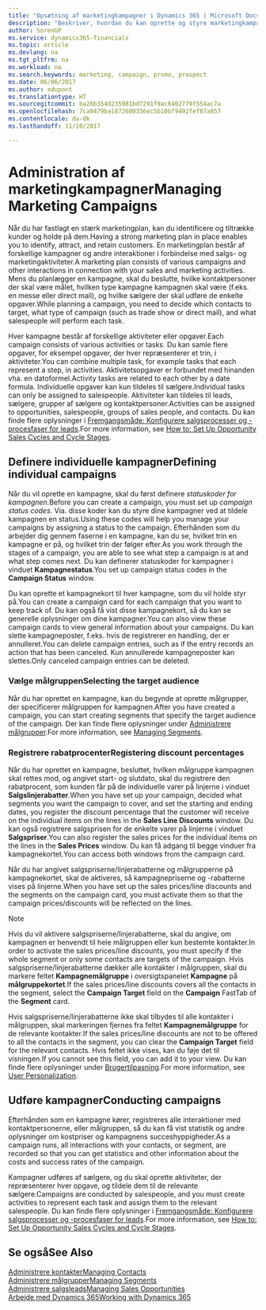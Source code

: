 ```yaml
---
title: "Opsætning af marketingkampagner i Dynamics 365 | Microsoft Docs"
description: "Beskriver, hvordan du kan oprette og styre marketingkampagner i Dynamics 365 som en hjælp til at identificere og tiltrække potentielle kunder og bibeholde kunder."
author: SorenGP
ms.service: dynamics365-financials
ms.topic: article
ms.devlang: na
ms.tgt_pltfrm: na
ms.workload: na
ms.search.keywords: marketing, campaign, promo, prospect
ms.date: 06/06/2017
ms.author: edupont
ms.translationtype: HT
ms.sourcegitcommit: ba26b354d235981bd7291f9ac6402779f554ac7a
ms.openlocfilehash: 7ca0479ba1872600356ec5b10bf9492fef87a857
ms.contentlocale: da-dk
ms.lasthandoff: 11/10/2017

---
```

# <a name="managing-marketing-campaigns"></a><span data-ttu-id="ac8ec-103">Administration af marketingkampagner</span><span class="sxs-lookup"><span data-stu-id="ac8ec-103">Managing Marketing Campaigns</span></span>
<span data-ttu-id="ac8ec-104">Når du har fastlagt en stærk marketingplan, kan du identificere og tiltrække kunder og holde på dem.</span><span class="sxs-lookup"><span data-stu-id="ac8ec-104">Having a strong marketing plan in place enables you to identify, attract, and retain customers.</span></span> <span data-ttu-id="ac8ec-105">En marketingplan består af forskellige kampagner og andre interaktioner i forbindelse med salgs- og marketingaktiviteter.</span><span class="sxs-lookup"><span data-stu-id="ac8ec-105">A marketing plan consists of various campaigns and other interactions in connection with your sales and marketing activities.</span></span> <span data-ttu-id="ac8ec-106">Mens du planlægger en kampagne, skal du beslutte, hvilke kontaktpersoner der skal være målet, hvilken type kampagne kampagnen skal være (f.eks. en messe eller direct mail), og hvilke sælgere der skal udføre de enkelte opgaver.</span><span class="sxs-lookup"><span data-stu-id="ac8ec-106">While planning a campaign, you need to decide which contacts to target, what type of campaign (such as trade show or direct mail), and what salespeople will perform each task.</span></span>

<span data-ttu-id="ac8ec-107">Hver kampagne består af forskellige aktiviteter eller opgaver.</span><span class="sxs-lookup"><span data-stu-id="ac8ec-107">Each campaign consists of various activities or tasks.</span></span> <span data-ttu-id="ac8ec-108">Du kan samle flere opgaver, for eksempel opgaver, der hver repræsenterer et trin, i aktiviteter.</span><span class="sxs-lookup"><span data-stu-id="ac8ec-108">You can combine multiple task, for example tasks that each represent a step, in activities.</span></span> <span data-ttu-id="ac8ec-109">Aktivitetsopgaver er forbundet med hinanden vha. en datoformel.</span><span class="sxs-lookup"><span data-stu-id="ac8ec-109">Activity tasks are related to each other by a date formula.</span></span> <span data-ttu-id="ac8ec-110">Individuelle opgaver kan kun tildeles til sælgere.</span><span class="sxs-lookup"><span data-stu-id="ac8ec-110">Individual tasks can only be assigned to salespeople.</span></span> <span data-ttu-id="ac8ec-111">Aktiviteter kan tildeles til leads, sælgere, grupper af sælgere og kontaktpersoner.</span><span class="sxs-lookup"><span data-stu-id="ac8ec-111">Activities can be assigned to opportunities, salespeople, groups of sales people, and contacts.</span></span> <span data-ttu-id="ac8ec-112">Du kan finde flere oplysninger i [Fremgangsmåde: Konfigurere salgsprocesser og -procesfaser for leads](marketing-how-setup-opportunity-sales-cycles-stages.md).</span><span class="sxs-lookup"><span data-stu-id="ac8ec-112">For more information, see [How to: Set Up Opportunity Sales Cycles and Cycle Stages](marketing-how-setup-opportunity-sales-cycles-stages.md).</span></span>

## <a name="defining-individual-campaigns"></a><span data-ttu-id="ac8ec-113">Definere individuelle kampagner</span><span class="sxs-lookup"><span data-stu-id="ac8ec-113">Defining individual campaigns</span></span>
<span data-ttu-id="ac8ec-114">Når du vil oprette en kampagne, skal du først definere *statuskoder for kampagnen*.</span><span class="sxs-lookup"><span data-stu-id="ac8ec-114">Before you can create a campaign, you must set up *campaign status codes*.</span></span> <span data-ttu-id="ac8ec-115">Via. disse koder kan du styre dine kampagner ved at tildele kampagnen en status.</span><span class="sxs-lookup"><span data-stu-id="ac8ec-115">Using these codes will help you manage your campaigns by assigning a status to the campaign.</span></span> <span data-ttu-id="ac8ec-116">Efterhånden som du arbejder dig gennem faserne i en kampagne, kan du se, hvilket trin en kampagne er på, og hvilket trin der følger efter.</span><span class="sxs-lookup"><span data-stu-id="ac8ec-116">As you work through the stages of a campaign, you are able to see what step a campaign is at and what step comes next.</span></span> <span data-ttu-id="ac8ec-117">Du kan definerer statuskoder for kampagner i vinduet **Kampagnestatus**.</span><span class="sxs-lookup"><span data-stu-id="ac8ec-117">You set up campaign status codes in the **Campaign Status** window.</span></span>

<span data-ttu-id="ac8ec-118">Du kan oprette et kampagnekort til hver kampagne, som du vil holde styr på.</span><span class="sxs-lookup"><span data-stu-id="ac8ec-118">You can create a campaign card for each campaign that you want to keep track of.</span></span> <span data-ttu-id="ac8ec-119">Du kan også få vist disse kampagnekort, så du kan se generelle oplysninger om dine kampagner.</span><span class="sxs-lookup"><span data-stu-id="ac8ec-119">You can also view these campaign cards to view general information about your campaigns.</span></span>
<span data-ttu-id="ac8ec-120">Du kan slette kampagneposter, f.eks. hvis de registrerer en handling, der er annulleret.</span><span class="sxs-lookup"><span data-stu-id="ac8ec-120">You can delete campaign entries, such as if the entry records an action that has been canceled.</span></span> <span data-ttu-id="ac8ec-121">Kun annullerede kampagneposter kan slettes.</span><span class="sxs-lookup"><span data-stu-id="ac8ec-121">Only canceled campaign entries can be deleted.</span></span>

### <a name="selecting-the-target-audience"></a><span data-ttu-id="ac8ec-122">Vælge målgruppen</span><span class="sxs-lookup"><span data-stu-id="ac8ec-122">Selecting the target audience</span></span>
<span data-ttu-id="ac8ec-123">Når du har oprettet en kampagne, kan du begynde at oprette målgrupper, der specificerer målgruppen for kampagnen.</span><span class="sxs-lookup"><span data-stu-id="ac8ec-123">After you have created a campaign, you can start creating segments that specify the target audience of the campaign.</span></span> <span data-ttu-id="ac8ec-124">Der kan finde flere oplysninger under [Administrere målgrupper](marketing-segments.md).</span><span class="sxs-lookup"><span data-stu-id="ac8ec-124">For more information, see [Managing Segments](marketing-segments.md).</span></span>

### <a name="registering-discount-percentages"></a><span data-ttu-id="ac8ec-125">Registrere rabatprocenter</span><span class="sxs-lookup"><span data-stu-id="ac8ec-125">Registering discount percentages</span></span>
<span data-ttu-id="ac8ec-126">Når du har oprettet en kampagne, besluttet, hvilken målgruppe kampagnen skal rettes mod, og angivet start- og slutdato, skal du registrere den rabatprocent, som kunden får på de individuelle varer på linjerne i vinduet **Salgslinjerabatter**.</span><span class="sxs-lookup"><span data-stu-id="ac8ec-126">When you have set up your campaign, decided what segments you want the campaign to cover, and set the starting and ending dates, you register the discount percentage that the customer will receive on the individual items on the lines in the **Sales Line Discounts** window.</span></span> <span data-ttu-id="ac8ec-127">Du kan også registrere salgsprisen for de enkelte varer på linjerne i vinduet **Salgspriser**.</span><span class="sxs-lookup"><span data-stu-id="ac8ec-127">You can also register the sales prices for the individual items on the lines in the **Sales Prices** window.</span></span> <span data-ttu-id="ac8ec-128">Du kan få adgang til begge vinduer fra kampagnekortet.</span><span class="sxs-lookup"><span data-stu-id="ac8ec-128">You can access both windows from the campaign card.</span></span>

 <span data-ttu-id="ac8ec-129">Når du har angivet salgspriserne/linjerabatterne og målgrupperne på kampagnekortet, skal de aktiveres, så kampagnepriserne og -rabatterne vises på linjerne.</span><span class="sxs-lookup"><span data-stu-id="ac8ec-129">When you have set up the sales prices/line discounts and the segments on the campaign card, you must activate them so that the campaign prices/discounts will be reflected on the lines.</span></span>

> [!NOTE]  
>   <span data-ttu-id="ac8ec-130">Hvis du vil aktivere salgspriserne/linjerabatterne, skal du angive, om kampagnen er henvendt til hele målgruppen eller kun bestemte kontakter.</span><span class="sxs-lookup"><span data-stu-id="ac8ec-130">In order to activate the sales prices/line discounts, you must specify if the whole segment or only some contacts are targets of the campaign.</span></span> <span data-ttu-id="ac8ec-131">Hvis salgspriserne/linjerabatterne dækker alle kontakter i målgruppen, skal du markere feltet **Kampagnemålgruppe** i oversigtspanelet **Kampagne** på **målgruppekortet**.</span><span class="sxs-lookup"><span data-stu-id="ac8ec-131">If the sales prices/line discounts covers all the contacts in the segment, select the **Campaign Target** field on the **Campaign** FastTab of the **Segment** card.</span></span>

<span data-ttu-id="ac8ec-132">Hvis salgspriserne/linjerabatterne ikke skal tilbydes til alle kontakter i målgruppen, skal markeringen fjernes fra feltet **Kampagnemålgruppe** for de relevante kontakter.</span><span class="sxs-lookup"><span data-stu-id="ac8ec-132">If the sales prices/line discounts are not to be offered to all the contacts in the segment, you can clear the **Campaign Target** field for the relevant contacts.</span></span> <span data-ttu-id="ac8ec-133">Hvis feltet ikke vises, kan du føje det til visningen.</span><span class="sxs-lookup"><span data-stu-id="ac8ec-133">If you cannot see this field, you can add it to your view.</span></span> <span data-ttu-id="ac8ec-134">Du kan finde flere oplysninger under [Brugertilpasning](ui-user-personalization.md).</span><span class="sxs-lookup"><span data-stu-id="ac8ec-134">For more information, see [User Personalization](ui-user-personalization.md).</span></span>

## <a name="conducting-campaigns"></a><span data-ttu-id="ac8ec-135">Udføre kampagner</span><span class="sxs-lookup"><span data-stu-id="ac8ec-135">Conducting campaigns</span></span>
<span data-ttu-id="ac8ec-136">Efterhånden som en kampagne kører, registreres alle interaktioner med kontaktpersonerne, eller målgruppen, så du kan få vist statistik og andre oplysninger om kostpriser og kampagnens succeshyppigheder.</span><span class="sxs-lookup"><span data-stu-id="ac8ec-136">As a campaign runs, all interactions with your contacts, or segment, are recorded so that you can get statistics and other information about the costs and success rates of the campaign.</span></span>

<span data-ttu-id="ac8ec-137">Kampagner udføres af sælgere, og du skal oprette aktiviteter, der repræsenterer hver opgave, og tildele dem til de relevante sælgere.</span><span class="sxs-lookup"><span data-stu-id="ac8ec-137">Campaigns are conducted by salespeople, and you must create activities to represent each task and assign them to the relevant salespeople.</span></span> <span data-ttu-id="ac8ec-138">Du kan finde flere oplysninger i [Fremgangsmåde: Konfigurere salgsprocesser og -procesfaser for leads](marketing-how-setup-opportunity-sales-cycles-stages.md).</span><span class="sxs-lookup"><span data-stu-id="ac8ec-138">For more information, see [How to: Set Up Opportunity Sales Cycles and Cycle Stages](marketing-how-setup-opportunity-sales-cycles-stages.md).</span></span>

## <a name="see-also"></a><span data-ttu-id="ac8ec-139">Se også</span><span class="sxs-lookup"><span data-stu-id="ac8ec-139">See Also</span></span>
[<span data-ttu-id="ac8ec-140">Administrere kontakter</span><span class="sxs-lookup"><span data-stu-id="ac8ec-140">Managing Contacts</span></span>](marketing-contacts.md)  
[<span data-ttu-id="ac8ec-141">Administrere målgrupper</span><span class="sxs-lookup"><span data-stu-id="ac8ec-141">Managing Segments</span></span>](marketing-segments.md)  
[<span data-ttu-id="ac8ec-142">Administrere salgsleads</span><span class="sxs-lookup"><span data-stu-id="ac8ec-142">Managing Sales Opportunities</span></span>](marketing-manage-sales-opportunities.md)  
[<span data-ttu-id="ac8ec-143">Arbejde med Dynamics 365</span><span class="sxs-lookup"><span data-stu-id="ac8ec-143">Working with Dynamics 365</span></span>](ui-work-product.md)  

